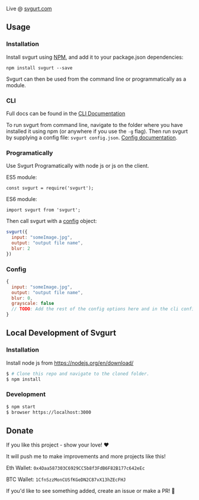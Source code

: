 Live @ [svgurt.com](http://svgurt.com)

## Usage

### Installation

Install svgurt using [NPM](https://nodejs.org/en/download), and add it to your package.json dependencies:

`npm install svgurt --save`

Svgurt can then be used from the command line or programmatically as a module.

### CLI

Full docs can be found in the [CLI Documentation](http://svgurt.com/#/cli)

To run svgurt from command line, navigate to the folder where you have installed it using npm (or anywhere if you use the `-g` flag). Then run svgurt by supplying a config file:
`svgurt config.json`. [Config documentation](https://github.com/Anemy/svgurt#config).

### Programatically

Use Svgurt Programatically with node js or js on the client.

ES5 module:

`const svgurt = require('svgurt');`

ES6 module:

`import svgurt from 'svgurt';`

Then call svgurt with a [config](https://github.com/Anemy/svgurt#config) object:

```js
svgurt({
  input: "someImage.jpg",
  output: "output file name",
  blur: 2
})
```

### Config

```js
{
  input: "someImage.jpg",
  output: "output file name",
  blur: 0,
  grayscale: false
  // TODO: Add the rest of the config options here and in the cli config.
}
```

## Local Development of Svgurt

### Installation

Install node js from https://nodejs.org/en/download/

```bash
$ # Clone this repo and navigate to the cloned folder.
$ npm install
```

### Development

```bash
$ npm start
$ browser https://localhost:3000
```

## Donate

If you like this project - show your love! ❤️

It will push me to make improvements and more projects like this!

Eth Wallet:
```0x4Daa587303C6929CC5b8f3FdB6F82B177c642eEc```

BTC Wallet:
```1CfnSzzMonCUSfKGeDN2C87vX13hZEcFHJ```


If you'd like to see something added, create an issue or make a PR! 🚀

